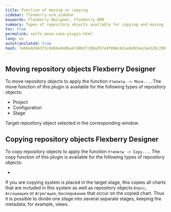 ```yaml
--- 
title: Function of moving or copying 
sidebar: flexberry-orm_sidebar 
keywords: Flexberry Designer, Flexberry ORM 
summary: Types of repository objects available for copying and moving 
toc: true 
permalink: en/fo_move-case-plugin.html 
lang: en 
autotranslated: true 
hash: 7eb6a92843f3c6d6be048ba47d0b37190a357e8f096c62aebd93ee2a4328c299 
--- 
```


## Moving repository objects Flexberry Designer 

To move repository objects to apply the function `Утилиты -> Move...`. The move function of this plugin is available for the following types of repository objects: 

* Project 
* Configuration 
* Stage 

Target repository object selected in the corresponding window. 

## Copying repository objects Flexberry Designer 

To copy repository objects to apply the function `Утилиты -> Copy...`. The copy function of this plugin is available for the following types of repository objects: 

* 

If you are copying system is placed in the target stage, this copies all charts that are included in this system as well as repository objects `Класс`, `Ассоциация` or `Агрегация`, `Наследование` that occur on the copied chart. Thus it is possible to divide one stage into several separate stages, keeping the metadata, for example, views. 



